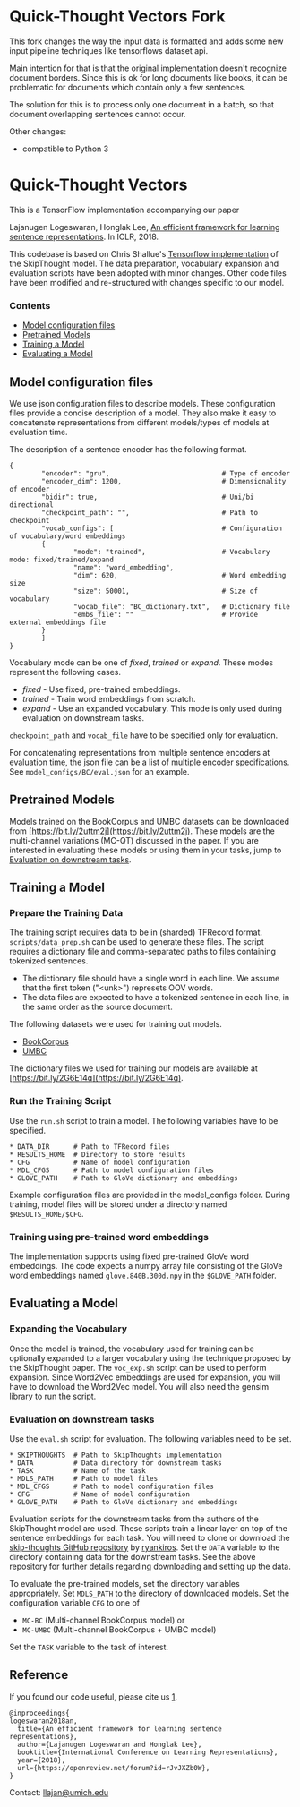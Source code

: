 # Quick-Thought Vectors Fork

This fork changes the way the input data is formatted and adds some new
input pipeline techniques like tensorflows dataset api.

Main intention for that is that the original implementation doesn't
recognize document borders. Since this is ok for long documents like books,
it can be problematic for documents which contain only a few sentences.

The solution for this is to process only one document in a batch, so that
document overlapping sentences cannot occur.

Other changes:
* compatible to Python 3

# Quick-Thought Vectors

This is a TensorFlow implementation accompanying our paper

Lajanugen Logeswaran, Honglak Lee, 
[An efficient framework for learning sentence representations](https://arxiv.org/pdf/1803.02893.pdf). In ICLR, 2018.

This codebase is based on Chris Shallue's [Tensorflow implementation](https://github.com/tensorflow/models/tree/master/research/skip_thoughts) of the SkipThought model. 
The data preparation, vocabulary expansion and evaluation scripts have been adopted with minor changes.
Other code files have been modified and re-structured with changes specific to our model.

### Contents
* [Model configuration files](#model-configuration-files)
* [Pretrained Models](#pretrained-models)
* [Training a Model](#training-a-model)
* [Evaluating a Model](#evaluating-a-model)

## Model configuration files

We use json configuration files to describe models. These configuration files provide a concise description of a model. They also make it easy to concatenate representations from different models/types of models at evaluation time.

The description of a sentence encoder has the following format.
```
{
        "encoder": "gru",                            # Type of encoder
        "encoder_dim": 1200,                         # Dimensionality of encoder
        "bidir": true,                               # Uni/bi directional
        "checkpoint_path": "",                       # Path to checkpoint
        "vocab_configs": [                           # Configuration of vocabulary/word embeddings
        {
                "mode": "trained",                   # Vocabulary mode: fixed/trained/expand
                "name": "word_embedding",
                "dim": 620,                          # Word embedding size
                "size": 50001,                       # Size of vocabulary
                "vocab_file": "BC_dictionary.txt",   # Dictionary file
                "embs_file": ""                      # Provide external embeddings file
        }
        ]
}
```

Vocabulary mode can be one of *fixed*, *trained* or *expand*. These modes represent the following cases.
* *fixed* - Use fixed, pre-trained embeddings.
* *trained* - Train word embeddings from scratch. 
* *expand* - Use an expanded vocabulary. This mode is only used during evaluation on downstream tasks.

`checkpoint_path` and `vocab_file` have to be specified only for evaluation.

For concatenating representations from multiple sentence encoders at evaluation time, the json file can be a list of multiple encoder specifications. See `model_configs/BC/eval.json` for an example. 


## Pretrained Models
Models trained on the BookCorpus and UMBC datasets can be downloaded from [https://bit.ly/2uttm2j](https://bit.ly/2uttm2j).
These models are the multi-channel variations (MC-QT) discussed in the paper.
If you are interested in evaluating these models or using them in your tasks, jump to [Evaluation on downstream tasks](#evaluation-on-downstream-tasks).


## Training a Model

### Prepare the Training Data

The training script requires data to be in (sharded) TFRecord format. 
`scripts/data_prep.sh` can be used to generate these files.
The script requires a dictionary file and comma-separated paths to files containing tokenized sentences.
* The dictionary file should have a single word in each line. We assume that the first token ("\<unk>") represets OOV words.
* The data files are expected to have a tokenized sentence in each line, in the same order as the source document. 

The following datasets were used for training out models.
* [BookCorpus](http://yknzhu.wixsite.com/mbweb) 
* [UMBC](https://ebiquity.umbc.edu/blogger/2013/05/01/umbc-webbase-corpus-of-3b-english-words)

The dictionary files we used for training our models are available at [https://bit.ly/2G6E14q](https://bit.ly/2G6E14q).

### Run the Training Script

Use the `run.sh` script to train a model. 
The following variables have to be specified.

```
* DATA_DIR      # Path to TFRecord files
* RESULTS_HOME  # Directory to store results
* CFG           # Name of model configuration 
* MDL_CFGS      # Path to model configuration files
* GLOVE_PATH    # Path to GloVe dictionary and embeddings
```

Example configuration files are provided in the model\_configs folder. During training, model files will be stored under a directory named `$RESULTS_HOME/$CFG`.

### Training using pre-trained word embeddings

The implementation supports using fixed pre-trained GloVe word embeddings.
The code expects a numpy array file consisting of the GloVe word embeddings named `glove.840B.300d.npy` in the `$GLOVE_PATH` folder.

## Evaluating a Model

### Expanding the Vocabulary

Once the model is trained, the vocabulary used for training can be optionally expanded to a larger vocabulary using the technique proposed by the SkipThought paper. 
The `voc_exp.sh` script can be used to perform expansion. 
Since Word2Vec embeddings are used for expansion, you will have to download the Word2Vec model. 
You will also need the gensim library to run the script.

### Evaluation on downstream tasks

Use the `eval.sh` script for evaluation. The following variables need to be set.

```
* SKIPTHOUGHTS  # Path to SkipThoughts implementation
* DATA          # Data directory for downstream tasks
* TASK          # Name of the task
* MDLS_PATH     # Path to model files
* MDL_CFGS      # Path to model configuration files
* CFG           # Name of model configuration 
* GLOVE_PATH    # Path to GloVe dictionary and embeddings
```

Evaluation scripts for the downstream tasks from the authors of the SkipThought model are used. These scripts train a linear layer on top of the sentence embeddings for each task. 
You will need to clone or download the [skip-thoughts GitHub repository](https://github.com/ryankiros/skip-thoughts) by [ryankiros](https://github.com/ryankiros).
Set the `DATA` variable to the directory containing data for the downstream tasks. 
See the above repository for further details regarding downloading and setting up the data.

To evaluate the pre-trained models, set the directory variables appropriately.
Set `MDLS_PATH` to the directory of downloaded models.
Set the configuration variable `CFG` to one of 
* `MC-BC` (Multi-channel BookCorpus model) or 
* `MC-UMBC` (Multi-channel BookCorpus + UMBC model)

Set the `TASK` variable to the task of interest.

## Reference

If you found our code useful, please cite us [1](https://arxiv.org/pdf/1803.02893.pdf).

```
@inproceedings{
logeswaran2018an,
  title={An efficient framework for learning sentence representations},
  author={Lajanugen Logeswaran and Honglak Lee},
  booktitle={International Conference on Learning Representations},
  year={2018},
  url={https://openreview.net/forum?id=rJvJXZb0W},
}
```

Contact: [llajan@umich.edu](mailto:llajan@umich.edu)
